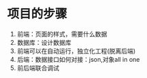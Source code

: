 # 项目的步骤

1. 前端：页面的样式，需要什么数据
2. 数据库：设计数据库
3. 前端可以在自动运行，独立化工程(脱离后端)
4. 后端：数据接口如何对接：json,对象all in one
5. 前后端联合调试

